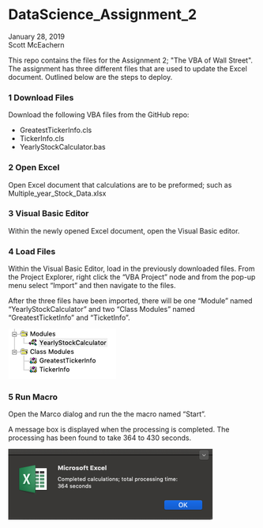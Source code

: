 # DataScience_Assignment_2
January 28, 2019  
Scott McEachern

This repo contains the files for the Assignment 2;  "The VBA of Wall Street".  The assignment has three different files that are used to update the Excel document.  Outlined below are the steps to deploy.

### 1 Download Files
Download the following VBA files from the GitHub repo:  
* GreatestTickerInfo.cls
* TickerInfo.cls
* YearlyStockCalculator.bas

### 2 Open Excel
Open Excel document that calculations are to be preformed; such as Multiple_year_Stock_Data.xlsx

### 3 Visual Basic Editor
Within the newly opened Excel document, open the Visual Basic editor.

### 4 Load Files
Within the Visual Basic Editor, load in the previously downloaded files.  From the Project Explorer, 
right click the “VBA Project” node and from the pop-up menu select “Import” and then navigate to the files.  

After the three files have been imported, there will be one “Module” named “YearlyStockCalculator” 
and two “Class Modules” named “GreatestTicketInfo” and “TicketInfo”.  

![VBA Project Explorer](https://github.com/normalfactory/DataScience_Assignment_2/blob/master/Instructions/ProjectExplorer.png)

### 5 Run Macro
Open the Marco dialog and run the the macro named “Start”.  

A message box is displayed when the processing is completed.  The processing has been found to take 364 to 430 seconds.  

![Message box displayed when completed](https://github.com/normalfactory/DataScience_Assignment_2/blob/master/Instructions/CompletedMessage2.png)
